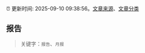 :alarm_clock: 更新时间: 2025-09-10 09:38:56。[文章来源](/README.md)、[文章分类](/TAGS.md)

## 报告


> 关键字：`报告`、`月报`




